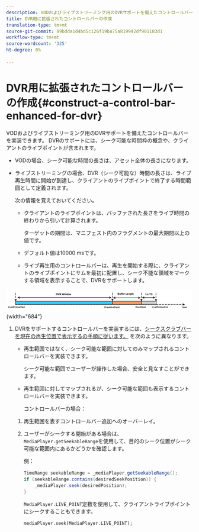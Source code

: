 ```yaml
---
description: VODおよびライブストリーミング用のDVRサポートを備えたコントロールバーを実装できます。 DVRのサポートには、シーク可能な時間枠の概念や、クライアントのライブポイントが含まれます。
title: DVR用に拡張されたコントロールバーの作成
translation-type: tm+mt
source-git-commit: 89bdda1d4bd5c126f19ba75a819942df901183d1
workflow-type: tm+mt
source-wordcount: '325'
ht-degree: 0%

---
```



# DVR用に拡張されたコントロールバーの作成{#construct-a-control-bar-enhanced-for-dvr}

VODおよびライブストリーミング用のDVRサポートを備えたコントロールバーを実装できます。 DVRのサポートには、シーク可能な時間枠の概念や、クライアントのライブポイントが含まれます。

* VODの場合、シーク可能な時間の長さは、アセット全体の長さになります。
* ライブストリーミングの場合、DVR（シーク可能な）時間の長さは、ライブ再生時間に開始が到達し、クライアントのライブポイントで終了する時間範囲として定義されます。

   次の情報を覚えておいてください。

   * クライアントのライブポイントは、バッファされた長さをライブ時間の終わりから引いて計算されます。

      ターゲットの期間は、マニフェスト内のフラグメントの最大期間以上の値です。
   * デフォルト値は10000 msです。
   * ライブ再生用のコントロールバーは、再生を開始する際に、クライアントのライブポイントにサムを最初に配置し、シーク不能な領域をマークする領域を表示することで、DVRをサポートします。

<!--<a id="fig_37A39A28BA714BA5A2C461357ED5BD41"></a>-->

![](assets/dvr-window.PNG){width=&quot;684&quot;}

1. DVRをサポートするコントロールバーを実装するには、[シークスクラブバーを現在の再生位置で表示するの手順に従います。](../../../tvsdk-3x-android-prog/android-3x-content-playback-options-android2/ui-configure/android-3x-ui-seek-scrub-bar-display.md) を次のように異なります。

   * 再生範囲ではなく、シーク可能な範囲に対してのみマップされるコントロールバーを実装できます。

      シーク可能な範囲でユーザーが操作した場合、安全と見なすことができます。
   * 再生範囲に対してマップされるが、シーク可能な範囲も表示するコントロールバーを実装できます。

      コントロールバーの場合：
   1. 再生範囲を表すコントロールバー追加へのオーバーレイ。
   1. ユーザーがシークする開始がある場合は、`MediaPlayer.getSeekableRange`を使用して、目的のシーク位置がシーク可能な範囲内にあるかどうかを確認します。

      例：

      ```java
      TimeRange seekableRange = _mediaPlayer.getSeekableRange(); 
      if (seekableRange.contains(desiredSeekPosition)) { 
          _mediaPlayer.seek(desiredPosition); 
      }
      ```

      `MediaPlayer.LIVE_POINT`定数を使用して、クライアントライブポイントにシークすることもできます。

      ```
      mediaPlayer.seek(MediaPlayer.LIVE_POINT);
      ```
